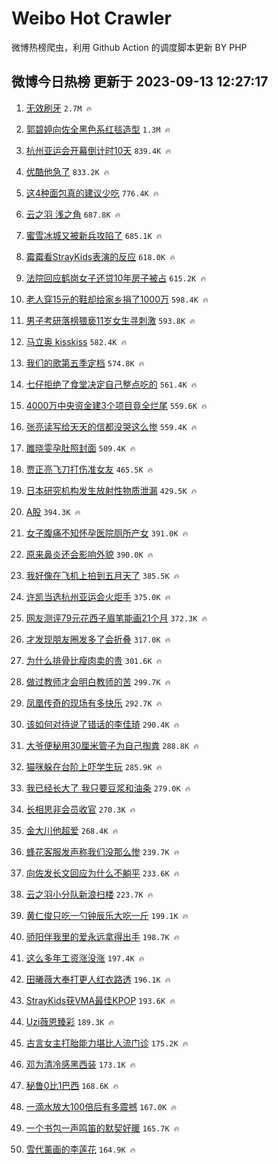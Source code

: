 # Weibo Hot Crawler 



微博热榜爬虫，利用 Github Action 的调度脚本更新 BY PHP 


## 微博今日热榜 更新于 2023-09-13 12:27:17 
1. [无效刷牙](https://s.weibo.com/weibo?q=%E6%97%A0%E6%95%88%E5%88%B7%E7%89%99&t=31&band_rank=1&Refer=top) `2.7M 🔥` 

1. [郭碧婷向佐全黑色系红毯造型](https://s.weibo.com/weibo?q=%23%E9%83%AD%E7%A2%A7%E5%A9%B7%E5%90%91%E4%BD%90%E5%85%A8%E9%BB%91%E8%89%B2%E7%B3%BB%E7%BA%A2%E6%AF%AF%E9%80%A0%E5%9E%8B%23&t=31&band_rank=2&Refer=top) `1.3M 🔥` 

1. [杭州亚运会开幕倒计时10天](https://s.weibo.com/weibo?q=%23%E6%9D%AD%E5%B7%9E%E4%BA%9A%E8%BF%90%E4%BC%9A%E5%BC%80%E5%B9%95%E5%80%92%E8%AE%A1%E6%97%B610%E5%A4%A9%23&t=31&band_rank=3&Refer=top) `839.4K 🔥` 

1. [优酷他急了](https://s.weibo.com/weibo?q=%23%E4%BC%98%E9%85%B7%E4%BB%96%E6%80%A5%E4%BA%86%23&t=31&band_rank=4&Refer=top) `833.2K 🔥` 

1. [这4种面包真的建议少吃](https://s.weibo.com/weibo?q=%E8%BF%994%E7%A7%8D%E9%9D%A2%E5%8C%85%E7%9C%9F%E7%9A%84%E5%BB%BA%E8%AE%AE%E5%B0%91%E5%90%83&t=31&band_rank=5&Refer=top) `776.4K 🔥` 

1. [云之羽 浅之角](https://s.weibo.com/weibo?q=%E4%BA%91%E4%B9%8B%E7%BE%BD%20%E6%B5%85%E4%B9%8B%E8%A7%92&t=31&band_rank=6&Refer=top) `687.8K 🔥` 

1. [蜜雪冰城又被新兵攻陷了](https://s.weibo.com/weibo?q=%23%E8%9C%9C%E9%9B%AA%E5%86%B0%E5%9F%8E%E5%8F%88%E8%A2%AB%E6%96%B0%E5%85%B5%E6%94%BB%E9%99%B7%E4%BA%86%23&t=31&band_rank=7&Refer=top) `685.1K 🔥` 

1. [霉霉看StrayKids表演的反应](https://s.weibo.com/weibo?q=%23%E9%9C%89%E9%9C%89%E7%9C%8BStrayKids%E8%A1%A8%E6%BC%94%E7%9A%84%E5%8F%8D%E5%BA%94%23&t=31&band_rank=8&Refer=top) `618.0K 🔥` 

1. [法院回应鹤岗女子还贷10年房子被占](https://s.weibo.com/weibo?q=%23%E6%B3%95%E9%99%A2%E5%9B%9E%E5%BA%94%E9%B9%A4%E5%B2%97%E5%A5%B3%E5%AD%90%E8%BF%98%E8%B4%B710%E5%B9%B4%E6%88%BF%E5%AD%90%E8%A2%AB%E5%8D%A0%23&t=31&band_rank=9&Refer=top) `615.2K 🔥` 

1. [老人穿15元的鞋却给家乡捐了1000万](https://s.weibo.com/weibo?q=%23%E8%80%81%E4%BA%BA%E7%A9%BF15%E5%85%83%E7%9A%84%E9%9E%8B%E5%8D%B4%E7%BB%99%E5%AE%B6%E4%B9%A1%E6%8D%90%E4%BA%861000%E4%B8%87%23&t=31&band_rank=10&Refer=top) `598.4K 🔥` 

1. [男子考研落榜猥亵11岁女生寻刺激](https://s.weibo.com/weibo?q=%23%E7%94%B7%E5%AD%90%E8%80%83%E7%A0%94%E8%90%BD%E6%A6%9C%E7%8C%A5%E4%BA%B511%E5%B2%81%E5%A5%B3%E7%94%9F%E5%AF%BB%E5%88%BA%E6%BF%80%23&t=31&band_rank=11&Refer=top) `593.8K 🔥` 

1. [马立奥 kisskiss](https://s.weibo.com/weibo?q=%E9%A9%AC%E7%AB%8B%E5%A5%A5%20kisskiss&t=31&band_rank=12&Refer=top) `582.4K 🔥` 

1. [我们的歌第五季定档](https://s.weibo.com/weibo?q=%23%E6%88%91%E4%BB%AC%E7%9A%84%E6%AD%8C%E7%AC%AC%E4%BA%94%E5%AD%A3%E5%AE%9A%E6%A1%A3%23&t=31&band_rank=13&Refer=top) `574.8K 🔥` 

1. [七仔拒绝了食堂决定自己整点吃的](https://s.weibo.com/weibo?q=%23%E4%B8%83%E4%BB%94%E6%8B%92%E7%BB%9D%E4%BA%86%E9%A3%9F%E5%A0%82%E5%86%B3%E5%AE%9A%E8%87%AA%E5%B7%B1%E6%95%B4%E7%82%B9%E5%90%83%E7%9A%84%23&t=31&band_rank=14&Refer=top) `561.4K 🔥` 

1. [4000万中央资金建3个项目竟全烂尾](https://s.weibo.com/weibo?q=%234000%E4%B8%87%E4%B8%AD%E5%A4%AE%E8%B5%84%E9%87%91%E5%BB%BA3%E4%B8%AA%E9%A1%B9%E7%9B%AE%E7%AB%9F%E5%85%A8%E7%83%82%E5%B0%BE%23&t=31&band_rank=15&Refer=top) `559.6K 🔥` 

1. [张亮读写给天天的信都没哭这么惨](https://s.weibo.com/weibo?q=%23%E5%BC%A0%E4%BA%AE%E8%AF%BB%E5%86%99%E7%BB%99%E5%A4%A9%E5%A4%A9%E7%9A%84%E4%BF%A1%E9%83%BD%E6%B2%A1%E5%93%AD%E8%BF%99%E4%B9%88%E6%83%A8%23&t=31&band_rank=16&Refer=top) `559.4K 🔥` 

1. [雎晓雯孕肚照封面](https://s.weibo.com/weibo?q=%23%E9%9B%8E%E6%99%93%E9%9B%AF%E5%AD%95%E8%82%9A%E7%85%A7%E5%B0%81%E9%9D%A2%23&t=31&band_rank=17&Refer=top) `509.4K 🔥` 

1. [贾正亮飞刀打伤准女友](https://s.weibo.com/weibo?q=%23%E8%B4%BE%E6%AD%A3%E4%BA%AE%E9%A3%9E%E5%88%80%E6%89%93%E4%BC%A4%E5%87%86%E5%A5%B3%E5%8F%8B%23&t=31&band_rank=18&Refer=top) `465.5K 🔥` 

1. [日本研究机构发生放射性物质泄漏](https://s.weibo.com/weibo?q=%23%E6%97%A5%E6%9C%AC%E7%A0%94%E7%A9%B6%E6%9C%BA%E6%9E%84%E5%8F%91%E7%94%9F%E6%94%BE%E5%B0%84%E6%80%A7%E7%89%A9%E8%B4%A8%E6%B3%84%E6%BC%8F%23&t=31&band_rank=19&Refer=top) `429.5K 🔥` 

1. [A股](https://s.weibo.com/weibo?q=A%E8%82%A1&t=31&band_rank=20&Refer=top) `394.3K 🔥` 

1. [女子腹痛不知怀孕医院厕所产女](https://s.weibo.com/weibo?q=%23%E5%A5%B3%E5%AD%90%E8%85%B9%E7%97%9B%E4%B8%8D%E7%9F%A5%E6%80%80%E5%AD%95%E5%8C%BB%E9%99%A2%E5%8E%95%E6%89%80%E4%BA%A7%E5%A5%B3%23&t=31&band_rank=21&Refer=top) `391.0K 🔥` 

1. [原来鼻炎还会影响外貌](https://s.weibo.com/weibo?q=%23%E5%8E%9F%E6%9D%A5%E9%BC%BB%E7%82%8E%E8%BF%98%E4%BC%9A%E5%BD%B1%E5%93%8D%E5%A4%96%E8%B2%8C%23&t=31&band_rank=22&Refer=top) `390.0K 🔥` 

1. [我好像在飞机上拍到五月天了](https://s.weibo.com/weibo?q=%23%E6%88%91%E5%A5%BD%E5%83%8F%E5%9C%A8%E9%A3%9E%E6%9C%BA%E4%B8%8A%E6%8B%8D%E5%88%B0%E4%BA%94%E6%9C%88%E5%A4%A9%E4%BA%86%23&t=31&band_rank=23&Refer=top) `385.5K 🔥` 

1. [许凯当选杭州亚运会火炬手](https://s.weibo.com/weibo?q=%23%E8%AE%B8%E5%87%AF%E5%BD%93%E9%80%89%E6%9D%AD%E5%B7%9E%E4%BA%9A%E8%BF%90%E4%BC%9A%E7%81%AB%E7%82%AC%E6%89%8B%23&t=31&band_rank=24&Refer=top) `375.0K 🔥` 

1. [网友测评79元花西子眉笔能画21个月](https://s.weibo.com/weibo?q=%23%E7%BD%91%E5%8F%8B%E6%B5%8B%E8%AF%8479%E5%85%83%E8%8A%B1%E8%A5%BF%E5%AD%90%E7%9C%89%E7%AC%94%E8%83%BD%E7%94%BB21%E4%B8%AA%E6%9C%88%23&t=31&band_rank=25&Refer=top) `372.3K 🔥` 

1. [才发现朋友圈发多了会折叠](https://s.weibo.com/weibo?q=%23%E6%89%8D%E5%8F%91%E7%8E%B0%E6%9C%8B%E5%8F%8B%E5%9C%88%E5%8F%91%E5%A4%9A%E4%BA%86%E4%BC%9A%E6%8A%98%E5%8F%A0%23&t=31&band_rank=26&Refer=top) `317.0K 🔥` 

1. [为什么排骨比瘦肉卖的贵](https://s.weibo.com/weibo?q=%23%E4%B8%BA%E4%BB%80%E4%B9%88%E6%8E%92%E9%AA%A8%E6%AF%94%E7%98%A6%E8%82%89%E5%8D%96%E7%9A%84%E8%B4%B5%23&t=31&band_rank=27&Refer=top) `301.6K 🔥` 

1. [做过教师才会明白教师的苦](https://s.weibo.com/weibo?q=%E5%81%9A%E8%BF%87%E6%95%99%E5%B8%88%E6%89%8D%E4%BC%9A%E6%98%8E%E7%99%BD%E6%95%99%E5%B8%88%E7%9A%84%E8%8B%A6&t=31&band_rank=28&Refer=top) `299.7K 🔥` 

1. [凤凰传奇的现场有多快乐](https://s.weibo.com/weibo?q=%E5%87%A4%E5%87%B0%E4%BC%A0%E5%A5%87%E7%9A%84%E7%8E%B0%E5%9C%BA%E6%9C%89%E5%A4%9A%E5%BF%AB%E4%B9%90&t=31&band_rank=29&Refer=top) `292.7K 🔥` 

1. [该如何对待说了错话的李佳琦](https://s.weibo.com/weibo?q=%E8%AF%A5%E5%A6%82%E4%BD%95%E5%AF%B9%E5%BE%85%E8%AF%B4%E4%BA%86%E9%94%99%E8%AF%9D%E7%9A%84%E6%9D%8E%E4%BD%B3%E7%90%A6&t=31&band_rank=30&Refer=top) `290.4K 🔥` 

1. [大爷便秘用30厘米管子为自己掏粪](https://s.weibo.com/weibo?q=%23%E5%A4%A7%E7%88%B7%E4%BE%BF%E7%A7%98%E7%94%A830%E5%8E%98%E7%B1%B3%E7%AE%A1%E5%AD%90%E4%B8%BA%E8%87%AA%E5%B7%B1%E6%8E%8F%E7%B2%AA%23&t=31&band_rank=31&Refer=top) `288.8K 🔥` 

1. [猫咪躲在台阶上吓学生玩](https://s.weibo.com/weibo?q=%E7%8C%AB%E5%92%AA%E8%BA%B2%E5%9C%A8%E5%8F%B0%E9%98%B6%E4%B8%8A%E5%90%93%E5%AD%A6%E7%94%9F%E7%8E%A9&t=31&band_rank=32&Refer=top) `285.9K 🔥` 

1. [我已经长大了 我只要豆浆和油条](https://s.weibo.com/weibo?q=%E6%88%91%E5%B7%B2%E7%BB%8F%E9%95%BF%E5%A4%A7%E4%BA%86%20%E6%88%91%E5%8F%AA%E8%A6%81%E8%B1%86%E6%B5%86%E5%92%8C%E6%B2%B9%E6%9D%A1&t=31&band_rank=33&Refer=top) `279.0K 🔥` 

1. [长相思非会员收官](https://s.weibo.com/weibo?q=%E9%95%BF%E7%9B%B8%E6%80%9D%E9%9D%9E%E4%BC%9A%E5%91%98%E6%94%B6%E5%AE%98&t=31&band_rank=34&Refer=top) `270.3K 🔥` 

1. [金大川他超爱](https://s.weibo.com/weibo?q=%23%E9%87%91%E5%A4%A7%E5%B7%9D%E4%BB%96%E8%B6%85%E7%88%B1%23&t=31&band_rank=35&Refer=top) `268.4K 🔥` 

1. [蜂花客服发声称我们没那么惨](https://s.weibo.com/weibo?q=%23%E8%9C%82%E8%8A%B1%E5%AE%A2%E6%9C%8D%E5%8F%91%E5%A3%B0%E7%A7%B0%E6%88%91%E4%BB%AC%E6%B2%A1%E9%82%A3%E4%B9%88%E6%83%A8%23&t=31&band_rank=36&Refer=top) `239.7K 🔥` 

1. [向佐发长文回应为什么不躺平](https://s.weibo.com/weibo?q=%23%E5%90%91%E4%BD%90%E5%8F%91%E9%95%BF%E6%96%87%E5%9B%9E%E5%BA%94%E4%B8%BA%E4%BB%80%E4%B9%88%E4%B8%8D%E8%BA%BA%E5%B9%B3%23&t=31&band_rank=37&Refer=top) `233.6K 🔥` 

1. [云之羽小分队新浪扫楼](https://s.weibo.com/weibo?q=%23%E4%BA%91%E4%B9%8B%E7%BE%BD%E5%B0%8F%E5%88%86%E9%98%9F%E6%96%B0%E6%B5%AA%E6%89%AB%E6%A5%BC%23&t=31&band_rank=38&Refer=top) `223.7K 🔥` 

1. [黄仁俊只吃一勺钟辰乐大吃一斤](https://s.weibo.com/weibo?q=%23%E9%BB%84%E4%BB%81%E4%BF%8A%E5%8F%AA%E5%90%83%E4%B8%80%E5%8B%BA%E9%92%9F%E8%BE%B0%E4%B9%90%E5%A4%A7%E5%90%83%E4%B8%80%E6%96%A4%23&t=31&band_rank=39&Refer=top) `199.1K 🔥` 

1. [骄阳伴我里的爱永远拿得出手](https://s.weibo.com/weibo?q=%23%E9%AA%84%E9%98%B3%E4%BC%B4%E6%88%91%E9%87%8C%E7%9A%84%E7%88%B1%E6%B0%B8%E8%BF%9C%E6%8B%BF%E5%BE%97%E5%87%BA%E6%89%8B%23&t=31&band_rank=40&Refer=top) `198.7K 🔥` 

1. [这么多年工资涨没涨](https://s.weibo.com/weibo?q=%23%E8%BF%99%E4%B9%88%E5%A4%9A%E5%B9%B4%E5%B7%A5%E8%B5%84%E6%B6%A8%E6%B2%A1%E6%B6%A8%23&t=31&band_rank=41&Refer=top) `197.4K 🔥` 

1. [田曦薇大奉打更人红衣路透](https://s.weibo.com/weibo?q=%23%E7%94%B0%E6%9B%A6%E8%96%87%E5%A4%A7%E5%A5%89%E6%89%93%E6%9B%B4%E4%BA%BA%E7%BA%A2%E8%A1%A3%E8%B7%AF%E9%80%8F%23&t=31&band_rank=42&Refer=top) `196.1K 🔥` 

1. [StrayKids获VMA最佳KPOP](https://s.weibo.com/weibo?q=%23StrayKids%E8%8E%B7VMA%E6%9C%80%E4%BD%B3KPOP%23&t=31&band_rank=43&Refer=top) `193.6K 🔥` 

1. [Uzi薇恩臻彩](https://s.weibo.com/weibo?q=Uzi%E8%96%87%E6%81%A9%E8%87%BB%E5%BD%A9&t=31&band_rank=44&Refer=top) `189.3K 🔥` 

1. [古言女主打胎能力堪比人流门诊](https://s.weibo.com/weibo?q=%E5%8F%A4%E8%A8%80%E5%A5%B3%E4%B8%BB%E6%89%93%E8%83%8E%E8%83%BD%E5%8A%9B%E5%A0%AA%E6%AF%94%E4%BA%BA%E6%B5%81%E9%97%A8%E8%AF%8A&t=31&band_rank=45&Refer=top) `175.2K 🔥` 

1. [邓为清冷感黑西装](https://s.weibo.com/weibo?q=%23%E9%82%93%E4%B8%BA%E6%B8%85%E5%86%B7%E6%84%9F%E9%BB%91%E8%A5%BF%E8%A3%85%23&t=31&band_rank=46&Refer=top) `173.1K 🔥` 

1. [秘鲁0比1巴西](https://s.weibo.com/weibo?q=%23%E7%A7%98%E9%B2%810%E6%AF%941%E5%B7%B4%E8%A5%BF%23&t=31&band_rank=47&Refer=top) `168.6K 🔥` 

1. [一滴水放大100倍后有多震撼](https://s.weibo.com/weibo?q=%23%E4%B8%80%E6%BB%B4%E6%B0%B4%E6%94%BE%E5%A4%A7100%E5%80%8D%E5%90%8E%E6%9C%89%E5%A4%9A%E9%9C%87%E6%92%BC%23&t=31&band_rank=48&Refer=top) `167.0K 🔥` 

1. [一个书包一声鸣笛的默契好暖](https://s.weibo.com/weibo?q=%23%E4%B8%80%E4%B8%AA%E4%B9%A6%E5%8C%85%E4%B8%80%E5%A3%B0%E9%B8%A3%E7%AC%9B%E7%9A%84%E9%BB%98%E5%A5%91%E5%A5%BD%E6%9A%96%23&t=31&band_rank=49&Refer=top) `165.7K 🔥` 

1. [雪代薰画的李莲花](https://s.weibo.com/weibo?q=%E9%9B%AA%E4%BB%A3%E8%96%B0%E7%94%BB%E7%9A%84%E6%9D%8E%E8%8E%B2%E8%8A%B1&t=31&band_rank=50&Refer=top) `164.9K 🔥` 

